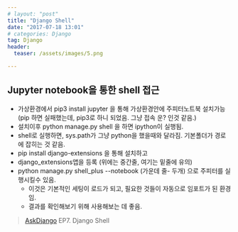 ```yaml
---
# layout: "post"
title: "Django Shell"
date: "2017-07-18 13:01"
# categories: Django
tag: Django
header:
  teaser: /assets/images/5.png

---
```

## Jupyter notebook을 통한 shell 접근

- 가상환경에서 pip3 install jupyter 을 통해 가상환경안에 주피터노트북 설치가능 (pip 하면 실패했는데, pip3로 하니 되었음. 그냥 접속 운? 인것 같음.)
- 설치이후 python manage.py shell 을 하면 ipython이 실행됨.
- shell로 실행하면, sys.path가 그냥 python을 했을때와 달라짐. 기본폴더가 경로에 잡히는 것 같음.
- pip install django-extensions 을 통해 설치하고
- django_extensions앱을 등록 (위에는 중간줄, 여기는 밑줄에 유의)
- python manage.py shell_plus --notebook (가운데 줄- 두개)
으로 주피터를 실행시킬수 있음.
  - 이것은 기본적인 세팅이 로드가 되고, 필요한 것들이 자동으로 임포트가 된 환경임.
  - 결과를 확인해보기 위해 사용해보는 데 좋음.

> [AskDjango](https://nomade.kr) EP7. Django Shell
